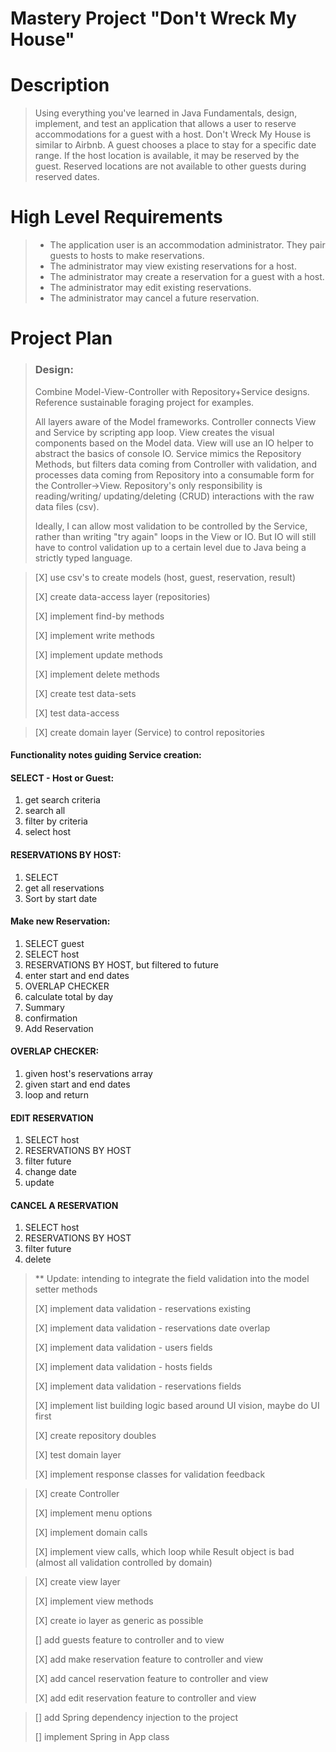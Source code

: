 # Mastery Project "Don't Wreck My House"

# Description
> Using everything you've learned in Java Fundamentals, design, implement, and test an application that allows a user
> to reserve accommodations for a guest with a host. Don't Wreck My House is similar to Airbnb. A guest chooses a place
> to stay for a specific date range. If the host location is available, it may be reserved by the guest. Reserved
> locations are not available to other guests during reserved dates.

# High Level Requirements

>- The application user is an accommodation administrator. They pair guests to hosts to make reservations.
>- The administrator may view existing reservations for a host.
>- The administrator may create a reservation for a guest with a host.
>- The administrator may edit existing reservations.
>- The administrator may cancel a future reservation.

# Project Plan

> ### Design:
> 
> Combine Model-View-Controller with Repository+Service designs. Reference sustainable foraging project for examples.
> 
> All layers aware of the Model frameworks. Controller connects View and Service by scripting app loop. View creates the
> visual components based on the Model data. View will use an IO helper to abstract the basics of console IO. Service 
> mimics the Repository Methods, but filters data coming from Controller with validation, and processes data coming
> from Repository into a consumable form for the Controller->View. Repository's only responsibility is reading/writing/
> updating/deleting (CRUD) interactions with the raw data files (csv).
> 
> Ideally, I can allow most validation to be controlled by the Service, rather than writing "try again" loops in the
> View or IO. But IO will still have to control validation up to a certain level due to Java being a strictly typed
> language.

> [X] use csv's to create models (host, guest, reservation, result)
>
> [X] create data-access layer (repositories)
> 
> [X] implement find-by methods
> 
> [X] implement write methods
> 
> [X] implement update methods
> 
> [X] implement delete methods
> 
> [X] create test data-sets
> 
> [X] test data-access

> [X] create domain layer (Service) to control repositories
>

#### Functionality notes guiding Service creation:
#### SELECT - Host or Guest:
1. get search criteria
2. search all
3. filter by criteria
4. select host
#### RESERVATIONS BY HOST:
1. SELECT
2. get all reservations
3. Sort by start date
#### Make new Reservation:
1. SELECT guest
2. SELECT host
3. RESERVATIONS BY HOST, but filtered to future
4. enter start and end dates
5. OVERLAP CHECKER
6. calculate total by day
7. Summary
8. confirmation
9. Add Reservation
#### OVERLAP CHECKER:
1. given host's reservations array
2. given start and end dates
3. loop and return
#### EDIT RESERVATION
1. SELECT host
2. RESERVATIONS BY HOST
3. filter future
4. change date
5. update
#### CANCEL A RESERVATION
1. SELECT host
2. RESERVATIONS BY HOST
3. filter future
4. delete


> ** Update: intending to integrate the field validation into the model setter methods
> 
> [X] implement data validation - reservations existing
> 
> [X] implement data validation - reservations date overlap
> 
> [X] implement data validation - users fields
>
> [X] implement data validation - hosts fields
>
> [X] implement data validation - reservations fields
>
> [X] implement list building logic based around UI vision, maybe do UI first
> 
> [X] create repository doubles
> 
> [X] test domain layer
> 
> [X] implement response classes for validation feedback

> [X] create Controller
> 
> [X] implement menu options
> 
> [X] implement domain calls
> 
> [X] implement view calls, which loop while Result object is bad (almost all validation controlled by domain)

> [X] create view layer
> 
> [X] implement view methods
> 
> [X] create io layer as generic as possible
> 
> [] add guests feature to controller and to view
> 
> [X] add make reservation feature to controller and view
> 
> [X] add cancel reservation feature to controller and view
> 
> [X] add edit reservation feature to controller and view

> [] add Spring dependency injection to the project
> 
> [] implement Spring in App class

